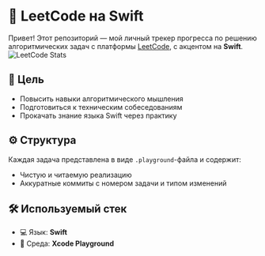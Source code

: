 # 🧩 LeetCode на Swift

Привет! Этот репозиторий — мой личный трекер прогресса по решению алгоритмических задач с платформы [LeetCode](https://leetcode.com), с акцентом на **Swift**.
![LeetCode Stats](https://leetcard.jacoblin.cool/soulhide)

## 📌 Цель

- Повысить навыки алгоритмического мышления  
- Подготовиться к техническим собеседованиям  
- Прокачать знание языка Swift через практику

## ⚙️ Структура

Каждая задача представлена в виде `.playground`-файла и содержит:
- Чистую и читаемую реализацию
- Аккуратные коммиты с номером задачи и типом изменений

## 🛠 Используемый стек

- 💻 Язык: **Swift**
- 📁 Среда: **Xcode Playground**
